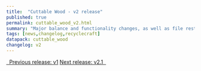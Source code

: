 ```yaml
---
title:  "Cuttable Wood - v2 release"
published: true
permalink: cuttable_wood_v2.html
summary: "Major balance and functionality changes, as well as file restructuring."
tags: [news,changelog,recyclecraft]
datapack: cuttable_wood
changelog: v2
---
```


<div class="btn-group">
    <a href="cuttable_wood_v1.html" role="button" class="btn btn-primary"><i class="fa fa-caret-left"></i>&nbsp; Previous release: v1</a>
    <a href="cuttable_wood_v2.1.html" role="button" class="btn btn-primary">Next release: v2.1 &nbsp;<i class="fa fa-caret-right"></i></a>
</div>